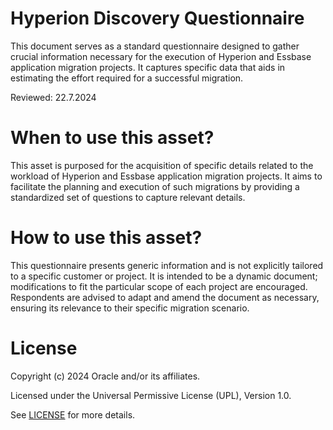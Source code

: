 # Hyperion Discovery Questionnaire

This document serves as a standard questionnaire designed to gather crucial information necessary for the execution of Hyperion and Essbase application migration projects. It captures specific data that aids in estimating the effort required for a successful migration.

Reviewed: 22.7.2024

# When to use this asset?

This asset is purposed for the acquisition of specific details related to the workload of Hyperion and Essbase application migration projects. It aims to facilitate the planning and execution of such migrations by providing a standardized set of questions to capture relevant details.

# How to use this asset?

This questionnaire presents generic information and is not explicitly tailored to a specific customer or project. It is intended to be a dynamic document; modifications to fit the particular scope of each project are encouraged. Respondents are advised to adapt and amend the document as necessary, ensuring its relevance to their specific migration scenario.

# License

Copyright (c) 2024 Oracle and/or its affiliates.

Licensed under the Universal Permissive License (UPL), Version 1.0.

See [LICENSE](https://github.com/oracle-devrel/technology-engineering/blob/main/LICENSE) for more details.
